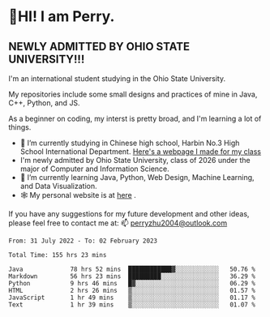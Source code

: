 # 🌄HI! I am Perry. <br> #
## NEWLY ADMITTED BY OHIO STATE UNIVERSITY!!! ##  
I'm an international student studying in the Ohio State University. <br>

My repositories include some small designs and practices of mine in Java, C++, Python, and JS. <br>

As a beginner on coding, my interst is pretty broad, and I'm learning a lot of things. <br>
- 🔭 I’m currently studying in Chinese high school, Harbin No.3 High School International Department. [Here's a webpage I made for my class](https://perry2004.github.io/weirdos/)
- I'm newly admitted by Ohio State University, class of 2026 under the major of Computer and Information Science. 
- 🌱 I’m currently learning Java, Python, Web Design, Machine Learning, and Data Visualization. 
- 🕸️ My personal website is at <a href="https://zhu-yp.cn">here</a> .  

If you have any suggestions for my future development and other ideas, please feel free to contact me at: 📫 [perryzhu2004@outlook.com](mailto:perryzhu2004@outlook.com)

<!--START_SECTION:waka-->

```text
From: 31 July 2022 - To: 02 February 2023

Total Time: 155 hrs 23 mins

Java             78 hrs 52 mins  ████████████▓░░░░░░░░░░░░   50.76 %
Markdown         56 hrs 23 mins  █████████░░░░░░░░░░░░░░░░   36.29 %
Python           9 hrs 46 mins   █▓░░░░░░░░░░░░░░░░░░░░░░░   06.29 %
HTML             2 hrs 26 mins   ▒░░░░░░░░░░░░░░░░░░░░░░░░   01.57 %
JavaScript       1 hr 49 mins    ▒░░░░░░░░░░░░░░░░░░░░░░░░   01.17 %
Text             1 hr 39 mins    ▒░░░░░░░░░░░░░░░░░░░░░░░░   01.07 %
```

<!--END_SECTION:waka-->